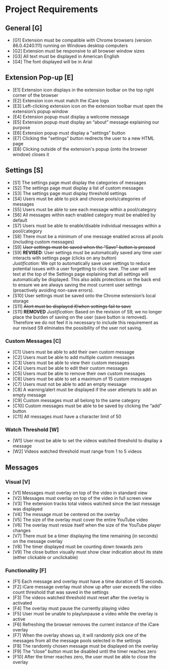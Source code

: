 # Project Requirements

## General [G]
- [G1] Extension must be compatible with Chrome browsers (version 86.0.4240.111) running on Windows desktop computers
- [G2] Extension must be responsive to all browser window sizes
- [G3] All text must be displayed in American English
- [G4] The font displayed will be in Arial

## Extension Pop-up [E]
- [E1] Extension icon displays in the extension toolbar on the top right corner of the browser
- [E2] Extension icon must match the iCare logo
- [E3] Left-clicking extension icon on the extension toolbar must open the extension’s popup window 
- [E4] Extension popup must display a welcome message
- [E5] Extension popup must display an “about” message explaining our purpose 
- [E6] Extension popup must display a "settings" button
- [E7] Clicking the "settings" button redirects the user to a new HTML page
- [E8] Clicking outside of the extension's popup (onto the browser window) closes it

## Settings [S]
- [S1] The settings page must display the categories of messages
- [S2] The settings page must display a list of custom messages
- [S3] The settings page must display threshold settings
- [S4] Users must be able to pick and choose pools/categories of messages
- [S5] Users must be able to see each message within a pool/category
- [S6] All messages within each enabled category must be enabled by default
- [S7] Users must be able to enable/disable individual messages within a pool/category
- [S8] There must be a minimum of one message enabled across all pools (including custom messages)
- [S9] ~~User settings must be saved when the “Save” button is pressed~~  
- [S9] **REVISED**: User settings must be automatically saved any time user interacts with settings page (clicks on any button)\
       _Justification_: We opt to automatically save user settings to reduce potential issues with a user forgetting to click save. The user will see text at the top of the             Settings page explaining that all settings will automatically be displayed. This also adds protections on the back end to ensure we are always saving the most                   current user settings (proactively avoiding non-save errors).
- [S10] User settings must be saved onto the Chrome extension’s local storage
- [S11] ~~Alert must be displayed if/when settings fail to save~~
- [S11] **REMOVED**
       _Justification_: Based on the revision of S9, we no longer place the burden of saving on the user (save button is removed). Therefore we do not feel it is necessary to 
        include this requirement as our revised S9 elminates the possibility of the user not saving.

### Custom Messages [C]
- [C1] Users must be able to add their own custom message
- [C2] Users must be able to add multiple custom messages
- [C3] Users must be able to view their custom messages
- [C4] Users must be able to edit their custom messages
- [C5] Users must be able to remove their own custom messages
- [C6] Users must be able to set a maximum of 15 custom messages
- [C7] Users must not be able to add an empty message
- [C8] A warning/alert must be displayed if the user attempts to add an empty message
- [C9] Custom messages must all belong to the same category
- [C10] Custom messages must be able to be saved by clicking the “add” button
- [C11] All messages must have a character limit of 50

### Watch Threshold [W]
- [W1] User must be able to set the videos watched threshold to display a message
- [W2] Videos watched threshold must range from 1 to 5 videos

## Messages

### Visual [V]
- [V1] Messages must overlay on top of the video in standard view
- [V2] Messages must overlay on top of the video in full screen view
- [V3] The extension tracks total videos watched since the last message was displayed
- [V4] The message must be centered on the overlay
- [V5] The size of the overlay must cover the entire YouTube video
- [V6] The overlay must resize itself when the size of the YouTube player changes
- [V7] There must be a timer displaying the time remaining (in seconds) on the message overlay
- [V8] The timer displayed must be counting down towards zero
- [V9] The close button visually must show clear indication about its state (either clickable or unclickable) 

### Functionality [F]
- [F1] Each message and overlay must have a time duration of 15 seconds.
- [F2] iCare message overlay must show up after user exceeds the video count threshold that was saved in the settings
- [F3] The videos watched threshold must reset after the overlay is activated
- [F4] The overlay must pause the currently playing video
- [F5] User must be unable to play/unpause a video while the overlay is active
- [F6] Refreshing the browser removes the current instance of the iCare overlay
- [F7] When the overlay shows up, it will randomly pick one of the messages from all the message pools selected in the settings
- [F8] The randomly chosen message must be displayed on the overlay
- [F9] The “close” button must be disabled until the timer reaches zero
- [F10] After the timer reaches zero, the user must be able to close the overlay
